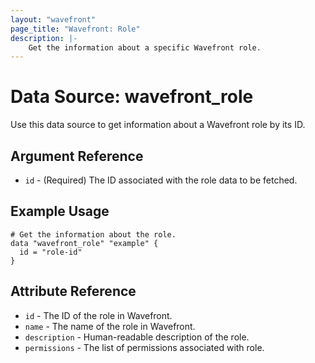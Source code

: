 ```yaml
---
layout: "wavefront"
page_title: "Wavefront: Role"
description: |-
    Get the information about a specific Wavefront role.
---
```


# Data Source: wavefront_role

Use this data source to get information about a Wavefront role by its ID.

## Argument Reference

* `id` - (Required) The ID associated with the role data to be fetched.

## Example Usage

```hcl
# Get the information about the role.
data "wavefront_role" "example" {
  id = "role-id"
}
```

## Attribute Reference

* `id` - The ID of the role in Wavefront.
* `name` - The name of the role in Wavefront.
* `description` - Human-readable description of the role.
* `permissions` - The list of permissions associated with role.